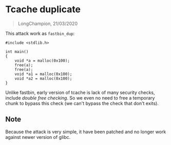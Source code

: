 # Tcache duplicate
> LongChampion, 21/03/2020

This attack work as `fastbin_dup`:
```
#include <stdlib.h>

int main()
{
    void *a = malloc(0x100);
    free(a);
    free(a);
    void *a1 = malloc(0x100);
    void *a2 = malloc(0x100);
}
```
Unlike fastbin, early version of tcache is lack of many security checks, include *double free checking*. So we even no need to free a temporary chunk to bypass this check (we can't bypass the check that don't exits).

## Note
Because the attack is very simple, it have been patched and no longer work against newer version of glibc.
